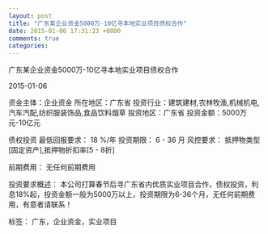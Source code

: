 ```yaml
---
layout: post
title: "广东某企业资金5000万-10亿寻本地实业项目债权合作"
date: 2015-01-06 17:31:23 +0800
comments: true
categories: 
---
```

广东某企业资金5000万-10亿寻本地实业项目债权合作



2015-01-06

资金主体：企业资金
所在地区：广东省
投资行业：建筑建材,农林牧渔,机械机电,汽车汽配,纺织服装饰品,食品饮料烟草
投资地区：广东省
投资金额：5000万元-10亿元

债权投资
最低回报要求：
                            18 %/年
                                                                                投资期限：
                            6 - 36 月
                                                                                                                                        风控要求：
                            抵押物类型[固定资产],抵押物折扣率[5 - 8折]

前期费用：
无任何前期费用

投资要求概述：
本公司打算春节后寻广东省内优质实业项目合作，债权投资，利息18%起，投资金额一般为5000万以上，投资期限为6-36个月，无任何前期费用，有意者请联系！

标签：
广东，企业资金，实业项目

